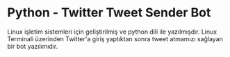 # Python - Twitter Tweet Sender Bot

Linux işletim sistemleri için geliştirilmiş ve python dili ile yazılmışdır. Linux Terminali üzerinden Twitter'a giriş yaptıktan sonra tweet atmamızı sağlayan bir bot yazılımıdır.
